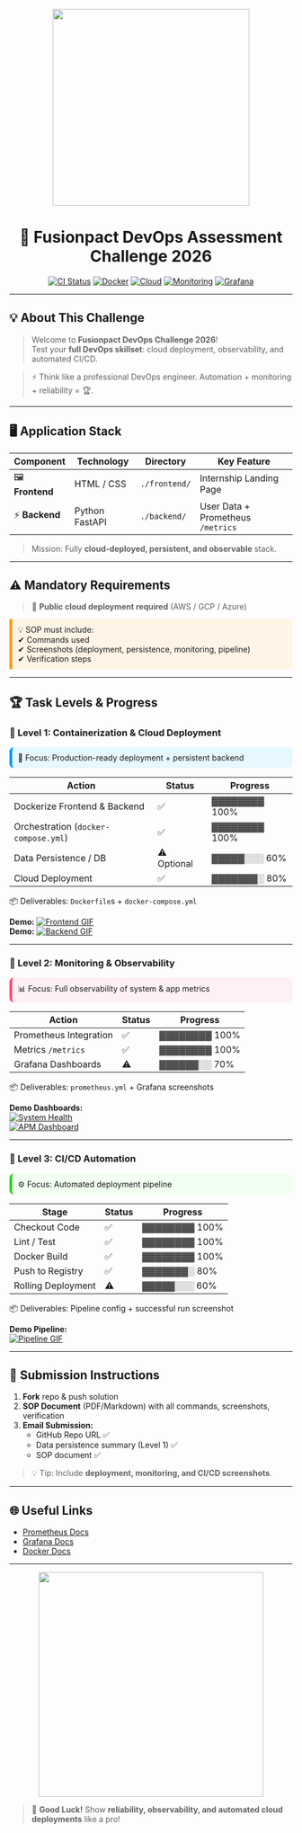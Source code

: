 <p align="center">
  <img src="https://raw.githubusercontent.com/your-org/assets/main/fusionpact-hero.gif" width="350"/>
</p>

<h1 align="center">🌟 Fusionpact DevOps Assessment Challenge 2026</h1>

<p align="center">
  <a href="#"><img src="https://img.shields.io/badge/CI-Passing-brightgreen?style=for-the-badge&logo=github" title="CI Status"/></a>
  <a href="#"><img src="https://img.shields.io/badge/Docker-Built-blue?style=for-the-badge&logo=docker" title="Docker"/></a>
  <a href="#"><img src="https://img.shields.io/badge/Cloud-AWS-orange?style=for-the-badge&logo=amazon-aws" title="Cloud"/></a>
  <a href="#"><img src="https://img.shields.io/badge/Monitoring-Prometheus-red?style=for-the-badge&logo=prometheus" title="Monitoring"/></a>
  <a href="#"><img src="https://img.shields.io/badge/Grafana-Visualize-yellow?style=for-the-badge&logo=grafana" title="Grafana"/></a>
</p>

---

## 💡 About This Challenge

> Welcome to **Fusionpact DevOps Challenge 2026**!  
> Test your **full DevOps skillset**: cloud deployment, observability, and automated CI/CD.

> ⚡ Think like a professional DevOps engineer. Automation + monitoring + reliability = 🏆.

---

## 🖥️ Application Stack

| Component | Technology | Directory | Key Feature |
|-----------|-----------|-----------|------------|
| 🖼️ **Frontend** | HTML / CSS | `./frontend/` | Internship Landing Page |
| ⚡ **Backend** | Python FastAPI | `./backend/` | User Data + Prometheus `/metrics` |

> Mission: Fully **cloud-deployed, persistent, and observable** stack.

---

## ⚠️ Mandatory Requirements

> 🚨 **Public cloud deployment required** (AWS / GCP / Azure)  

<div style="background-color:#fff4e6;padding:10px;border-left:5px solid #ff9900;">
💡 SOP must include: <br>
✔ Commands used <br>
✔ Screenshots (deployment, persistence, monitoring, pipeline) <br>
✔ Verification steps
</div>

---

## 🏆 Task Levels & Progress

### 🥇 Level 1: Containerization & Cloud Deployment  
<div style="background-color:#e6f7ff;padding:10px;border-radius:8px;border-left:5px solid #0099ff;">
🚀 Focus: Production-ready deployment + persistent backend
</div>

| Action | Status | Progress |
|--------|--------|---------|
| Dockerize Frontend & Backend | ✅ | ▓▓▓▓▓▓▓▓ 100% |
| Orchestration (`docker-compose.yml`) | ✅ | ▓▓▓▓▓▓▓▓ 100% |
| Data Persistence / DB | ⚠ Optional | ▓▓▓▓▓░░░ 60% |
| Cloud Deployment | ✅ | ▓▓▓▓▓▓▓░ 80% |

📦 Deliverables: `Dockerfile`s + `docker-compose.yml`  

**Demo:** [![Frontend GIF](https://raw.githubusercontent.com/your-org/assets/main/frontend-demo.gif)](https://your-frontend-demo-link.com)  
**Demo:** [![Backend GIF](https://raw.githubusercontent.com/your-org/assets/main/backend-demo.gif)](https://your-backend-demo-link.com)  

---

### 🥈 Level 2: Monitoring & Observability  
<div style="background-color:#fff0f6;padding:10px;border-radius:8px;border-left:5px solid #ff4d6d;">
📊 Focus: Full observability of system & app metrics
</div>

| Action | Status | Progress |
|--------|--------|---------|
| Prometheus Integration | ✅ | ▓▓▓▓▓▓▓▓ 100% |
| Metrics `/metrics` | ✅ | ▓▓▓▓▓▓▓▓ 100% |
| Grafana Dashboards | ⚠ | ▓▓▓▓▓▓░░ 70% |

📦 Deliverables: `prometheus.yml` + Grafana screenshots  

**Demo Dashboards:**  
[![System Health](https://raw.githubusercontent.com/your-org/assets/main/system-dashboard.gif)](https://your-grafana-link.com)  
[![APM Dashboard](https://raw.githubusercontent.com/your-org/assets/main/apm-dashboard.gif)](https://your-grafana-link.com)  

---

### 🥉 Level 3: CI/CD Automation  
<div style="background-color:#f0fff0;padding:10px;border-radius:8px;border-left:5px solid #33cc33;">
⚙️ Focus: Automated deployment pipeline
</div>

| Stage | Status | Progress |
|-------|--------|---------|
| Checkout Code | ✅ | ▓▓▓▓▓▓▓▓ 100% |
| Lint / Test | ✅ | ▓▓▓▓▓▓▓▓ 100% |
| Docker Build | ✅ | ▓▓▓▓▓▓▓▓ 100% |
| Push to Registry | ✅ | ▓▓▓▓▓▓▓░ 80% |
| Rolling Deployment | ⚠ | ▓▓▓▓▓░░░ 60% |

📦 Deliverables: Pipeline config + successful run screenshot  

**Demo Pipeline:**  
[![Pipeline GIF](https://raw.githubusercontent.com/your-org/assets/main/pipeline-demo.gif)](https://your-ci-demo-link.com)  

---

## 📑 Submission Instructions

1. **Fork** repo & push solution  
2. **SOP Document** (PDF/Markdown) with all commands, screenshots, verification  
3. **Email Submission:**  
   - GitHub Repo URL ✅  
   - Data persistence summary (Level 1) ✅  
   - SOP document ✅  

> 💡 Tip: Include **deployment, monitoring, and CI/CD screenshots**.

---

## 🌐 Useful Links

- [Prometheus Docs](https://prometheus.io/docs/introduction/overview/)  
- [Grafana Docs](https://grafana.com/docs/)  
- [Docker Docs](https://docs.docker.com/)  

---

<p align="center">
  <img src="https://raw.githubusercontent.com/your-org/assets/main/devops-fun.gif" width="400"/>
</p>

> 🚀 **Good Luck!** Show **reliability, observability, and automated cloud deployments** like a pro!
